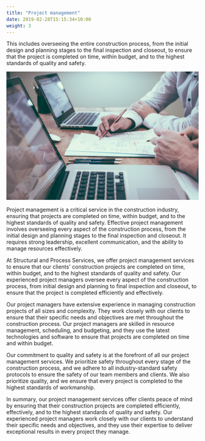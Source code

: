 ```yaml
---
title: "Project management"
date: 2019-02-28T15:15:34+10:00
weight: 3
---
```


This includes overseeing the entire construction process, from the initial design and planning stages to the final inspection and closeout, to ensure that the project is completed on time, within budget, and to the highest standards of quality and safety.

![Project Managment Services](/images/projects/projectmangement.jpg)

Project management is a critical service in the construction industry, ensuring that projects are completed on time, within budget, and to the highest standards of quality and safety. Effective project management involves overseeing every aspect of the construction process, from the initial design and planning stages to the final inspection and closeout. It requires strong leadership, excellent communication, and the ability to manage resources effectively.

At Structural and Process Services, we offer project management services to ensure that our clients' construction projects are completed on time, within budget, and to the highest standards of quality and safety. Our experienced project managers oversee every aspect of the construction process, from initial design and planning to final inspection and closeout, to ensure that the project is completed efficiently and effectively.

Our project managers have extensive experience in managing construction projects of all sizes and complexity. They work closely with our clients to ensure that their specific needs and objectives are met throughout the construction process. Our project managers are skilled in resource management, scheduling, and budgeting, and they use the latest technologies and software to ensure that projects are completed on time and within budget.

Our commitment to quality and safety is at the forefront of all our project management services. We prioritize safety throughout every stage of the construction process, and we adhere to all industry-standard safety protocols to ensure the safety of our team members and clients. We also prioritize quality, and we ensure that every project is completed to the highest standards of workmanship.

In summary, our project management services offer clients peace of mind by ensuring that their construction projects are completed efficiently, effectively, and to the highest standards of quality and safety. Our experienced project managers work closely with our clients to understand their specific needs and objectives, and they use their expertise to deliver exceptional results in every project they manage.